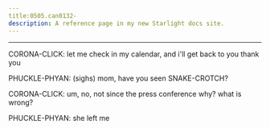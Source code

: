 ```yaml
---
title:0505.can0132-
description: A reference page in my new Starlight docs site.
---
```

----- 
CORONA-CLICK: let me check in my calendar, and i'll get back to you
 thank you
 
PHUCKLE-PHYAN: (sighs) mom, have you seen SNAKE-CROTCH? 
 
CORONA-CLICK: um, no, not since the press conference
 why? 
 what is wrong? 
 
PHUCKLE-PHYAN: she left me
 
